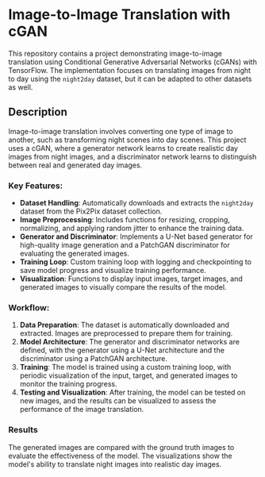 # Image-to-Image Translation with cGAN

This repository contains a project demonstrating image-to-image translation using Conditional Generative Adversarial Networks (cGANs) with TensorFlow. The implementation focuses on translating images from night to day using the `night2day` dataset, but it can be adapted to other datasets as well.

## Description

Image-to-image translation involves converting one type of image to another, such as transforming night scenes into day scenes. This project uses a cGAN, where a generator network learns to create realistic day images from night images, and a discriminator network learns to distinguish between real and generated day images.

### Key Features:

- **Dataset Handling**: Automatically downloads and extracts the `night2day` dataset from the Pix2Pix dataset collection.
- **Image Preprocessing**: Includes functions for resizing, cropping, normalizing, and applying random jitter to enhance the training data.
- **Generator and Discriminator**: Implements a U-Net based generator for high-quality image generation and a PatchGAN discriminator for evaluating the generated images.
- **Training Loop**: Custom training loop with logging and checkpointing to save model progress and visualize training performance.
- **Visualization**: Functions to display input images, target images, and generated images to visually compare the results of the model.

### Workflow:

1. **Data Preparation**: The dataset is automatically downloaded and extracted. Images are preprocessed to prepare them for training.
2. **Model Architecture**: The generator and discriminator networks are defined, with the generator using a U-Net architecture and the discriminator using a PatchGAN architecture.
3. **Training**: The model is trained using a custom training loop, with periodic visualization of the input, target, and generated images to monitor the training progress.
4. **Testing and Visualization**: After training, the model can be tested on new images, and the results can be visualized to assess the performance of the image translation.

### Results

The generated images are compared with the ground truth images to evaluate the effectiveness of the model. The visualizations show the model's ability to translate night images into realistic day images.

